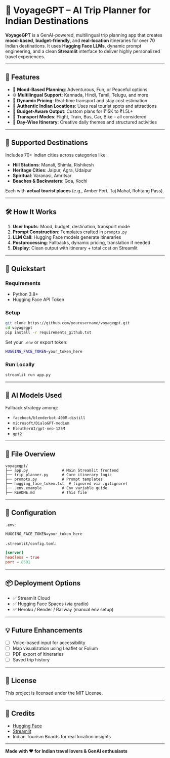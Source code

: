 # 🚀 VoyageGPT – AI Trip Planner for Indian Destinations

**VoyageGPT** is a GenAI-powered, multilingual trip planning app that creates **mood-based**, **budget-friendly**, and **real-location** itineraries for over 70 Indian destinations. It uses **Hugging Face LLMs**, dynamic prompt engineering, and a clean **Streamlit** interface to deliver highly personalized travel experiences.

---

## 🌟 Features

- 🧠 **Mood-Based Planning**: Adventurous, Fun, or Peaceful options
- 🌐 **Multilingual Support**: Kannada, Hindi, Tamil, Telugu, and more
- 🧳 **Dynamic Pricing**: Real-time transport and stay cost estimation
- 📍 **Authentic Indian Locations**: Uses real tourist spots and attractions
- 🎯 **Budget-Aware Output**: Custom plans for ₹15K to ₹1.5L+
- 🚗 **Transport Modes**: Flight, Train, Bus, Car, Bike – all considered
- 📅 **Day-Wise Itinerary**: Creative daily themes and structured activities

---

## 📍 Supported Destinations

Includes 70+ Indian cities across categories like:
- **Hill Stations**: Manali, Shimla, Rishikesh
- **Heritage Cities**: Jaipur, Agra, Udaipur
- **Spiritual**: Varanasi, Amritsar
- **Beaches & Backwaters**: Goa, Kochi

Each with **actual tourist places** (e.g., Amber Fort, Taj Mahal, Rohtang Pass).

---

## 🛠️ How It Works

1. **User Inputs**: Mood, budget, destination, transport mode
2. **Prompt Construction**: Templates crafted in `prompts.py`
3. **LLM Call**: Hugging Face models generate itineraries
4. **Postprocessing**: Fallbacks, dynamic pricing, translation if needed
5. **Display**: Clean output with itinerary + total cost on Streamlit

---

## 🚀 Quickstart

### Requirements
- Python 3.8+
- Hugging Face API Token

### Setup

```bash
git clone https://github.com/yourusername/voyagegpt.git
cd voyagegpt
pip install -r requirements_github.txt
```

Set your `.env` or export token:

```bash
HUGGING_FACE_TOKEN=your_token_here
```

### Run Locally

```bash
streamlit run app.py
```

---

## 🧠 AI Models Used

Fallback strategy among:
- `facebook/blenderbot-400M-distill`
- `microsoft/DialoGPT-medium`
- `EleutherAI/gpt-neo-125M`
- `gpt2`

---

## 📂 File Overview

```
voyagegpt/
├── app.py               # Main Streamlit frontend
├── trip_planner.py      # Core itinerary logic
├── prompts.py           # Prompt templates
├── hugging_face_token.txt  # (ignored via .gitignore)
├── .env.example         # Env variable guide
├── README.md            # This file
```

---

## 🧾 Configuration

`.env`:
```env
HUGGING_FACE_TOKEN=your_token_here
```

`.streamlit/config.toml`:
```toml
[server]
headless = true
port = 8501
```

---

## 📦 Deployment Options

- ✅ Streamlit Cloud
- ✅ Hugging Face Spaces (via gradio)
- ✅ Heroku / Render / Railway (manual env setup)

---

## 💡 Future Enhancements

- [ ] Voice-based input for accessibility
- [ ] Map visualization using Leaflet or Folium
- [ ] PDF export of itineraries
- [ ] Saved trip history

---

## 📜 License

This project is licensed under the MIT License.

---

## 🙏 Credits

- [Hugging Face](https://huggingface.co)
- [Streamlit](https://streamlit.io)
- Indian Tourism Boards for real location insights

---

**Made with ❤️ for Indian travel lovers & GenAI enthusiasts**
